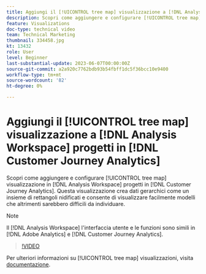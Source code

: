 ```yaml
---
title: Aggiungi il [!UICONTROL tree map] visualizzazione a [!DNL Analysis Workspace] progetti
description: Scopri come aggiungere e configurare [!UICONTROL tree map] visualizzazione in [!DNL Analysis Workspace] progetti in [!DNL Customer Journey Analytics].
feature: Visualizations
doc-type: technical video
team: Technical Marketing
thumbnail: 334458.jpg
kt: 13432
role: User
level: Beginner
last-substantial-update: 2023-06-07T00:00:00Z
source-git-commit: a2a920c7762bdb93b54fbff1dc5f36bcc10e9400
workflow-type: tm+mt
source-wordcount: '82'
ht-degree: 0%

---
```


# Aggiungi il [!UICONTROL tree map] visualizzazione a [!DNL Analysis Workspace] progetti in [!DNL Customer Journey Analytics]

Scopri come aggiungere e configurare [!UICONTROL tree map] visualizzazione in [!DNL Analysis Workspace] progetti in [!DNL Customer Journey Analytics]. Questa visualizzazione crea dati gerarchici come un insieme di rettangoli nidificati e consente di visualizzare facilmente modelli che altrimenti sarebbero difficili da individuare.

>[!NOTE]
>
>Il [!DNL Analysis Workspace] l&#39;interfaccia utente e le funzioni sono simili in [!DNL Adobe Analytics] e [!DNL Customer Journey Analytics].

>[!VIDEO](https://video.tv.adobe.com/v/334458/?quality=12&learn=on)

Per ulteriori informazioni su [!UICONTROL tree map] visualizzazioni, visita [documentazione](https://experienceleague.adobe.com/docs/analytics-platform/using/cja-workspace/visualizations/treemap.html).
